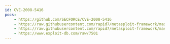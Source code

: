 ```yaml
---
id: CVE-2008-5416
pocs:
    - https://github.com/SECFORCE/CVE-2008-5416
    - https://raw.githubusercontent.com/rapid7/metasploit-framework/master/modules/exploits/windows/mssql/ms09_004_sp_replwritetovarbin.rb
    - https://raw.githubusercontent.com/rapid7/metasploit-framework/master/modules/exploits/windows/mssql/ms09_004_sp_replwritetovarbin_sqli.rb
    - https://www.exploit-db.com/raw/7501
---
```

